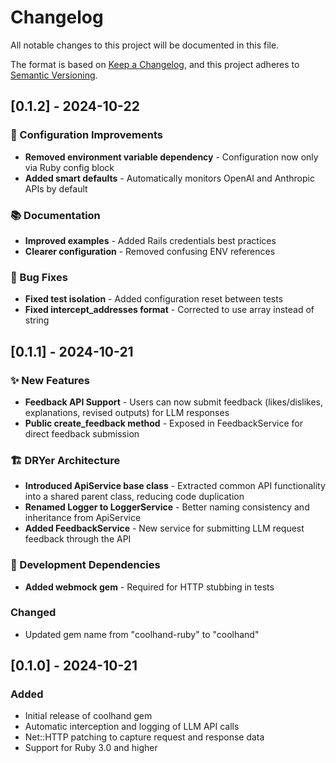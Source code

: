 # Changelog

All notable changes to this project will be documented in this file.

The format is based on [Keep a Changelog](https://keepachangelog.com/en/1.0.0/),
and this project adheres to [Semantic Versioning](https://semver.org/spec/v2.0.0.html).

## [0.1.2] - 2024-10-22

### 🔧 Configuration Improvements
- **Removed environment variable dependency** - Configuration now only via Ruby config block
- **Added smart defaults** - Automatically monitors OpenAI and Anthropic APIs by default

### 📚 Documentation
- **Improved examples** - Added Rails credentials best practices
- **Clearer configuration** - Removed confusing ENV references

### 🐛 Bug Fixes
- **Fixed test isolation** - Added configuration reset between tests
- **Fixed intercept_addresses format** - Corrected to use array instead of string

## [0.1.1] - 2024-10-21

### ✨ New Features
- **Feedback API Support** - Users can now submit feedback (likes/dislikes, explanations, revised outputs) for LLM responses
- **Public create_feedback method** - Exposed in FeedbackService for direct feedback submission

### 🏗️ DRYer Architecture
- **Introduced ApiService base class** - Extracted common API functionality into a shared parent class, reducing code duplication
- **Renamed Logger to LoggerService** - Better naming consistency and inheritance from ApiService
- **Added FeedbackService** - New service for submitting LLM request feedback through the API

### 🔧 Development Dependencies
- **Added webmock gem** - Required for HTTP stubbing in tests

### Changed
- Updated gem name from "coolhand-ruby" to "coolhand"

## [0.1.0] - 2024-10-21

### Added
- Initial release of coolhand gem
- Automatic interception and logging of LLM API calls
- Net::HTTP patching to capture request and response data
- Support for Ruby 3.0 and higher